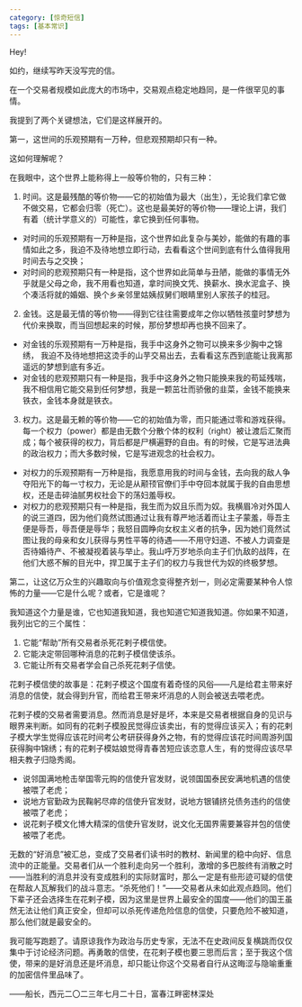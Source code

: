 ```yaml
---
category: [惊奇短信]
tags: [基本常识]
---
```

Hey!

如约，继续写昨天没写完的信。

在一个交易者规模如此庞大的市场中，交易观点稳定地趋同，是一件很罕见的事情。

我提到了两个关键想法，它们是这样展开的。

第一，这世间的乐观预期有一万种，但悲观预期却只有一种。

这如何理解呢？

在我眼中，这个世界上能称得上一般等价物的，只有三种：

1. 时间。这是最残酷的等价物——它的初始值为最大（出生），无论我们拿它做不做交易，它都会归零（死亡）。这也是最美好的等价物——理论上讲，我们有着（统计学意义的）可能性，拿它换到任何事物。

- 对时间的乐观预期有一万种是指，这个世界如此复杂与美妙，能做的有趣的事情如此之多，我迫不及待地想立即行动，去看看这个世间到底有什么值得我用时间去与之交换；
- 对时间的悲观预期只有一种是指，这个世界如此简单与丑陋，能做的事情无外乎就是父母之命，我不用看也知道，拿时间换文凭、换薪水、换水泥盒子、换个凑活将就的婚姻、换个乡亲邻里姑姨叔舅们眼睛里别人家孩子的桂冠。

2. 金钱。这是最无情的等价物——得到它往往需要成年之你以牺牲孩童时梦想为代价来换取，而当回想起来的时候，那份梦想却再也换不回来了。

- 对金钱的乐观预期有一万种是指，我手中这身外之物可以换来多少胸中之锦绣， 我迫不及待地想把这烫手的山芋交易出去，去看看这东西到底能让我离那遥远的梦想到底有多近。
- 对金钱的悲观预期只有一种是指，我手中这身外之物只能换来我的苟延残喘，我不相信用它能交易到任何梦想，我是一颗茁壮而骄傲的韭菜，金钱不能换来铁衣，金钱本身就是铁衣。

3. 权力。这是最无赖的等价物——它的初始值为零，而只能通过零和游戏获得。每一个权力（power）都是由无数个分散个体的权利（right）被让渡后汇聚而成；每个被获得的权力，背后都是尸横遍野的自由。有的时候，它是写进法典的政治权力；而大多数时候，它是写进观念的社会权力。

- 对权力的乐观预期有一万种是指，我愿意用我的时间与金钱，去向我的敌人争夺阳光下的每一寸权力，无论是从颟顸官僚们手中夺回本就属于我的自由思想权，还是击碎油腻男权社会下的荡妇羞辱权。
- 对权力的悲观预期只有一种是指，我生而为奴且乐而为奴。我横眉冷对外国人的说三道四，因为他们竟然试图通过让我有尊严地活着而让主子蒙羞，辱吾主便是辱吾，辱吾便是辱华；我怒目圆睁向女权主义者的抗争，因为她们竟然试图让我的母亲和女儿获得与男性平等的待遇——不用守妇道、不被人力调查是否待婚待产、不被凝视着装与举止。我山呼万岁地杀向主子们仇敌的战阵，在他们大惑不解的目光中，捍卫属于主子们的权力与我世代为奴的终极梦想。

第二，让这亿万众生的兴趣取向与价值观念变得整齐划一，则必定需要某种令人惊怖的力量——它是什么呢？或者，它是谁呢？

我知道这个力量是谁，它也知道我知道，我也知道它知道我知道。你如果不知道，我列出它的三个属性：

1. 它能“帮助”所有交易者杀死花剌子模信使。
2. 它能决定带回哪种消息的花剌子模信使该杀。
3. 它能让所有交易者学会自己杀死花剌子信使。

花剌子模信使的故事是：花剌子模这个国度有着奇怪的风俗——凡是给君主带来好消息的信使，就会得到升官，而给君王带来坏消息的人则会被送去喂老虎。

花剌子模的交易者需要消息。然而消息是好是坏，本来是交易者根据自身的见识与眼界来判断。如同有的花剌子模股民觉得应该卖出，有的觉得应该买入；有的花剌子模大学生觉得应该花时间考公考研获得身外之物，有的觉得应该花时间周游列国获得胸中锦绣；有的花剌子模姑娘觉得青春苦短应该恣意人生，有的觉得应该尽早相夫教子归隐秀阁。

- 说邻国满地枪击举国零元购的信使升官发财，说领国国泰民安满地机遇的信使被喂了老虎；
- 说地方官勤政为民鞠躬尽瘁的信使升官发财，说地方银铺挤兑债务违约的信使被喂了老虎；
- 说花剌子模文化博大精深的信使升官发财，说文化无国界需要兼容并包的信使被喂了老虎。

无数的“好消息”被汇总，变成了交易者们读书时的教材、新闻里的稳中向好、信息流中的正能量。交易者们从一个胜利走向另一个胜利，激增的多巴胺终有消散之时——当胜利的消息并没有变成胜利的实际财富时，那么一定是有些形迹可疑的信使在帮敌人瓦解我们的战斗意志。“杀死他们！”——交易者从未如此观点趋同。他们下辈子还会选择生在花剌子模，因为这里是世界上最安全的国度——他们的国王虽然无法让他们真正安全，但却可以杀死传递危险信息的信使，只要危险不被知道，那么他们就是最安全的。

我可能写跑题了。请原谅我作为政治与历史专家，无法不在史政间反复横跳而仅仅集中于讨论经济问题。再勇敢的信使，在花剌子模也要三思而后言；至于我这个信使，带来的是好消息还是坏消息，却只能让你这个交易者自行从这晦涩与隐喻重重的加密信件里品味了。

——船长，西元二〇二三年七月二十日，富春江畔密林深处